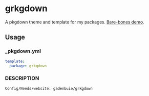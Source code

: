 
# grkgdown

<!-- badges: start -->
<!-- badges: end -->

A pkgdown theme and template for my packages. [Bare-bones demo](https://pkg.garrickadenbuie.com/grkgdown).

## Usage

### _pkgdown.yml

```yaml
template:
  package: grkgdown
```

### DESCRIPTION

```
Config/Needs/website: gadenbuie/grkgdown
```
